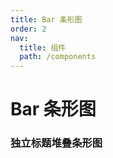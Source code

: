 ```yaml
---
title: Bar 条形图
order: 2
nav:
  title: 组件
  path: /components
---
```


# Bar 条形图

<!-- ### 基础条形图

<code src="./demos/basic.tsx"></code>

### 独立标题条形图

<code src="./demos/group.tsx"></code>

### 基础堆叠条形图

<code src="./demos/basicStack.tsx"></code> -->

### 独立标题堆叠条形图

<code src="./demos/aloneTitleStack.tsx"></code>

<!-- ### 区间条形图

<code src="./demos/range.tsx"></code>

### 多条区间条形图

<code src="./demos/multiRange.tsx"></code>

### 空状态

<code src="./demos/empty.tsx"></code> -->
